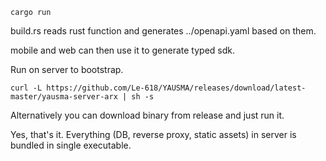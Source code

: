 `cargo run`

build.rs reads rust function and generates ../openapi.yaml based on them.

mobile and web can then use it to generate typed sdk.

Run on server to bootstrap.

`curl -L https://github.com/Le-618/YAUSMA/releases/download/latest-master/yausma-server-arx | sh -s`

Alternatively you can download binary from release and just run it.

Yes, that's it. Everything (DB, reverse proxy, static assets) in server is bundled in single executable.

